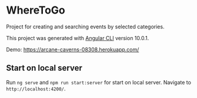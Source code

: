 # WhereToGo
Project for creating and searching events by selected categories.

This project was generated with [Angular CLI](https://github.com/angular/angular-cli) version 10.0.1.

Demo: https://arcane-caverns-08308.herokuapp.com/


## Start on local server

Run `ng serve` and `npm run start:server` for start on local server. Navigate to `http://localhost:4200/`. 
